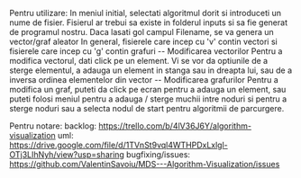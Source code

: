 Pentru utilizare:
    In meniul initial, selectati algoritmul dorit si introduceti un nume de fisier. Fisierul ar trebui sa existe in folderul inputs si sa fie generat de programul nostru. Daca lasati gol campul Filename, se va genera un vector/graf aleator
    In general, fisierele care incep cu 'v' contin vectori si fisierele care incep cu 'g' contin grafuri
    -- Modificarea vectorilor
        Pentru a modifica vectorul, dati click pe un element. Vi se vor da optiunile de a sterge elementul, a adauga un element in stanga sau in dreapta lui,
        sau de a inversa ordinea elementelor din vector
    -- Modificarea grafurilor
        Pentru a modifica un graf, puteti da click pe ecran pentru a adauga un element, sau puteti folosi meniul pentru a adauga / sterge muchii intre noduri si pentru a sterge noduri sau a selecta nodul de start pentru algoritmii de parcurgere.


Pentru notare:
    backlog: https://trello.com/b/4lV36J6Y/algorithm-visualization
    uml: https://drive.google.com/file/d/1TVnSt9vql4WTHPDxLxlgl-OTj3LIhNyh/view?usp=sharing
    bugfixing/issues: https://github.com/ValentinSavoiu/MDS---Algorithm-Visualization/issues 

